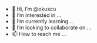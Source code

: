 - 👋 Hi, I’m @okuscu
- 👀 I’m interested in ...
- 🌱 I’m currently learning ...
- 💞️ I’m looking to collaborate on ...
- 📫 How to reach me ...

<!---
okuscu/okuscu is a ✨ special ✨ repository because its `README.md` (this file) appears on your GitHub profile.
You can click the Preview link to take a look at your changes.
--->
